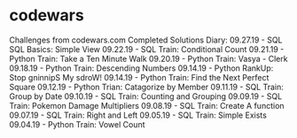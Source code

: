 # codewars
Challenges from codewars.com
Completed Solutions Diary:
  09.27.19 - SQL     SQL Basics: Simple View
  09.22.19 - SQL     Train: Conditional Count
  09.21.19 - Python  Train: Take a Ten Minute Walk
  09.20.19 - Python  Train: Vasya - Clerk
  09.18.19 - Python  Train: Descending Numbers
  09.14.19 - Python  RankUp: Stop gninnipS My sdroW!
  09.14.19 - Python  Train: Find the Next Perfect Square
  09.12.19 - Python  Trian: Catagorize by Member
  09.11.19 - SQL     Train: Group by Date
  09.10.19 - SQL     Train: Counting and Grouping
  09.09.19 - SQL     Train: Pokemon Damage Multipliers
  09.08.19 - SQL     Train: Create A function
  09.07.19 - SQL     Train: Right and Left
  09.05.19 - SQL     Train: Simple Exists
  09.04.19 - Python  Train: Vowel Count

